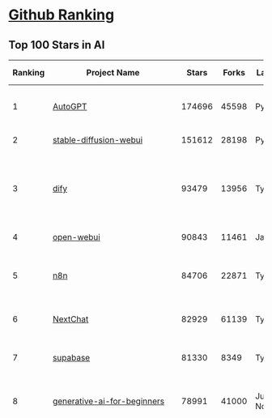 [Github Ranking](../README.md)
==========

## Top 100 Stars in AI

| Ranking | Project Name | Stars | Forks | Language | Open Issues | Description | Last Commit |
| ------- | ------------ | ----- | ----- | -------- | ----------- | ----------- | ----------- |
| 1 | [AutoGPT](https://github.com/Significant-Gravitas/AutoGPT) | 174696 | 45598 | Python | 149 | AutoGPT is the vision of accessible AI for everyone, to use and to build on. Our mission is to provide the tools, so that you can focus on what matters. | 2025-04-23T03:38:13Z |
| 2 | [stable-diffusion-webui](https://github.com/AUTOMATIC1111/stable-diffusion-webui) | 151612 | 28198 | Python | 2322 | Stable Diffusion web UI | 2025-03-04T16:11:29Z |
| 3 | [dify](https://github.com/langgenius/dify) | 93479 | 13956 | TypeScript | 580 | Dify is an open-source LLM app development platform. Dify's intuitive interface combines AI workflow, RAG pipeline, agent capabilities, model management, observability features and more, letting you quickly go from prototype to production. | 2025-04-23T03:06:31Z |
| 4 | [open-webui](https://github.com/open-webui/open-webui) | 90843 | 11461 | JavaScript | 161 | User-friendly AI Interface (Supports Ollama, OpenAI API, ...) | 2025-04-23T03:38:37Z |
| 5 | [n8n](https://github.com/n8n-io/n8n) | 84706 | 22871 | TypeScript | 393 | Fair-code workflow automation platform with native AI capabilities. Combine visual building with custom code, self-host or cloud, 400+ integrations. | 2025-04-22T23:45:19Z |
| 6 | [NextChat](https://github.com/ChatGPTNextWeb/NextChat) | 82929 | 61139 | TypeScript | 618 | ✨ Light and Fast AI Assistant. Support: Web \| iOS \| MacOS \| Android \|  Linux \| Windows | 2025-04-19T08:00:42Z |
| 7 | [supabase](https://github.com/supabase/supabase) | 81330 | 8349 | TypeScript | 237 | The open source Firebase alternative. Supabase gives you a dedicated Postgres database to build your web, mobile, and AI applications. | 2025-04-22T21:24:04Z |
| 8 | [generative-ai-for-beginners](https://github.com/microsoft/generative-ai-for-beginners) | 78991 | 41000 | Jupyter Notebook | 7 | 21 Lessons, Get Started Building with Generative AI  🔗 https://microsoft.github.io/generative-ai-for-beginners/ | 2025-04-21T04:36:13Z |
| 9 | [funNLP](https://github.com/fighting41love/funNLP) | 72614 | 14811 | Python | 33 | 中英文敏感词、语言检测、中外手机/电话归属地/运营商查询、名字推断性别、手机号抽取、身份证抽取、邮箱抽取、中日文人名库、中文缩写库、拆字词典、词汇情感值、停用词、反动词表、暴恐词表、繁简体转换、英文模拟中文发音、汪峰歌词生成器、职业名称词库、同义词库、反义词库、否定词库、汽车品牌词库、汽车零件词库、连续英文切割、各种中文词向量、公司名字大全、古诗词库、IT词库、财经词库、成语词库、地名词库、历史名人词库、诗词词库、医学词库、饮食词库、法律词库、汽车词库、动物词库、中文聊天语料、中文谣言数据、百度中文问答数据集、句子相似度匹配算法集合、bert资源、文本生成&摘要相关工具、cocoNLP信息抽取工具、国内电话号码正则匹配、清华大学XLORE:中英文跨语言百科知识图谱、清华大学人工智能技术系列报告、自然语言生成、NLU太难了系列、自动对联数据及机器人、用户名黑名单列表、罪名法务名词及分类模型、微信公众号语料、cs224n深度学习自然语言处理课程、中文手写汉字识别、中文自然语言处理 语料/数据集、变量命名神器、分词语料库+代码、任务型对话英文数据集、ASR 语音数据集 + 基于深度学习的中文语音识别系统、笑声检测器、Microsoft多语言数字/单位/如日期时间识别包、中华新华字典数据库及api(包括常用歇后语、成语、词语和汉字)、文档图谱自动生成、SpaCy 中文模型、Common Voice语音识别数据集新版、神经网络关系抽取、基于bert的命名实体识别、关键词(Keyphrase)抽取包pke、基于医疗领域知识图谱的问答系统、基于依存句法与语义角色标注的事件三元组抽取、依存句法分析4万句高质量标注数据、cnocr：用来做中文OCR的Python3包、中文人物关系知识图谱项目、中文nlp竞赛项目及代码汇总、中文字符数据、speech-aligner: 从“人声语音”及其“语言文本”产生音素级别时间对齐标注的工具、AmpliGraph: 知识图谱表示学习(Python)库：知识图谱概念链接预测、Scattertext 文本可视化(python)、语言/知识表示工具：BERT & ERNIE、中文对比英文自然语言处理NLP的区别综述、Synonyms中文近义词工具包、HarvestText领域自适应文本挖掘工具（新词发现-情感分析-实体链接等）、word2word：(Python)方便易用的多语言词-词对集：62种语言/3,564个多语言对、语音识别语料生成工具：从具有音频/字幕的在线视频创建自动语音识别(ASR)语料库、构建医疗实体识别的模型（包含词典和语料标注）、单文档非监督的关键词抽取、Kashgari中使用gpt-2语言模型、开源的金融投资数据提取工具、文本自动摘要库TextTeaser: 仅支持英文、人民日报语料处理工具集、一些关于自然语言的基本模型、基于14W歌曲知识库的问答尝试--功能包括歌词接龙and已知歌词找歌曲以及歌曲歌手歌词三角关系的问答、基于Siamese bilstm模型的相似句子判定模型并提供训练数据集和测试数据集、用Transformer编解码模型实现的根据Hacker News文章标题自动生成评论、用BERT进行序列标记和文本分类的模板代码、LitBank：NLP数据集——支持自然语言处理和计算人文学科任务的100部带标记英文小说语料、百度开源的基准信息抽取系统、虚假新闻数据集、Facebook: LAMA语言模型分析，提供Transformer-XL/BERT/ELMo/GPT预训练语言模型的统一访问接口、CommonsenseQA：面向常识的英文QA挑战、中文知识图谱资料、数据及工具、各大公司内部里大牛分享的技术文档 PDF 或者 PPT、自然语言生成SQL语句（英文）、中文NLP数据增强（EDA）工具、英文NLP数据增强工具 、基于医药知识图谱的智能问答系统、京东商品知识图谱、基于mongodb存储的军事领域知识图谱问答项目、基于远监督的中文关系抽取、语音情感分析、中文ULMFiT-情感分析-文本分类-语料及模型、一个拍照做题程序、世界各国大规模人名库、一个利用有趣中文语料库 qingyun 训练出来的中文聊天机器人、中文聊天机器人seqGAN、省市区镇行政区划数据带拼音标注、教育行业新闻语料库包含自动文摘功能、开放了对话机器人-知识图谱-语义理解-自然语言处理工具及数据、中文知识图谱：基于百度百科中文页面-抽取三元组信息-构建中文知识图谱、masr: 中文语音识别-提供预训练模型-高识别率、Python音频数据增广库、中文全词覆盖BERT及两份阅读理解数据、ConvLab：开源多域端到端对话系统平台、中文自然语言处理数据集、基于最新版本rasa搭建的对话系统、基于TensorFlow和BERT的管道式实体及关系抽取、一个小型的证券知识图谱/知识库、复盘所有NLP比赛的TOP方案、OpenCLaP：多领域开源中文预训练语言模型仓库、UER：基于不同语料+编码器+目标任务的中文预训练模型仓库、中文自然语言处理向量合集、基于金融-司法领域(兼有闲聊性质)的聊天机器人、g2pC：基于上下文的汉语读音自动标记模块、Zincbase 知识图谱构建工具包、诗歌质量评价/细粒度情感诗歌语料库、快速转化「中文数字」和「阿拉伯数字」、百度知道问答语料库、基于知识图谱的问答系统、jieba_fast 加速版的jieba、正则表达式教程、中文阅读理解数据集、基于BERT等最新语言模型的抽取式摘要提取、Python利用深度学习进行文本摘要的综合指南、知识图谱深度学习相关资料整理、维基大规模平行文本语料、StanfordNLP 0.2.0：纯Python版自然语言处理包、NeuralNLP-NeuralClassifier：腾讯开源深度学习文本分类工具、端到端的封闭域对话系统、中文命名实体识别：NeuroNER vs. BertNER、新闻事件线索抽取、2019年百度的三元组抽取比赛：“科学空间队”源码、基于依存句法的开放域文本知识三元组抽取和知识库构建、中文的GPT2训练代码、ML-NLP - 机器学习(Machine Learning)NLP面试中常考到的知识点和代码实现、nlp4han:中文自然语言处理工具集(断句/分词/词性标注/组块/句法分析/语义分析/NER/N元语法/HMM/代词消解/情感分析/拼写检查、XLM：Facebook的跨语言预训练语言模型、用基于BERT的微调和特征提取方法来进行知识图谱百度百科人物词条属性抽取、中文自然语言处理相关的开放任务-数据集-当前最佳结果、CoupletAI - 基于CNN+Bi-LSTM+Attention 的自动对对联系统、抽象知识图谱、MiningZhiDaoQACorpus - 580万百度知道问答数据挖掘项目、brat rapid annotation tool: 序列标注工具、大规模中文知识图谱数据：1.4亿实体、数据增强在机器翻译及其他nlp任务中的应用及效果、allennlp阅读理解:支持多种数据和模型、PDF表格数据提取工具 、 Graphbrain：AI开源软件库和科研工具，目的是促进自动意义提取和文本理解以及知识的探索和推断、简历自动筛选系统、基于命名实体识别的简历自动摘要、中文语言理解测评基准，包括代表性的数据集&基准模型&语料库&排行榜、树洞 OCR 文字识别 、从包含表格的扫描图片中识别表格和文字、语声迁移、Python口语自然语言处理工具集(英文)、 similarity：相似度计算工具包，java编写、海量中文预训练ALBERT模型 、Transformers 2.0 、基于大规模音频数据集Audioset的音频增强 、Poplar：网页版自然语言标注工具、图片文字去除，可用于漫画翻译 、186种语言的数字叫法库、Amazon发布基于知识的人-人开放领域对话数据集 、中文文本纠错模块代码、繁简体转换 、 Python实现的多种文本可读性评价指标、类似于人名/地名/组织机构名的命名体识别数据集 、东南大学《知识图谱》研究生课程(资料)、. 英文拼写检查库 、 wwsearch是企业微信后台自研的全文检索引擎、CHAMELEON：深度学习新闻推荐系统元架构 、 8篇论文梳理BERT相关模型进展与反思、DocSearch：免费文档搜索引擎、 LIDA：轻量交互式对话标注工具 、aili - the fastest in-memory index in the East 东半球最快并发索引 、知识图谱车音工作项目、自然语言生成资源大全 、中日韩分词库mecab的Python接口库、中文文本摘要/关键词提取、汉字字符特征提取器 (featurizer)，提取汉字的特征（发音特征、字形特征）用做深度学习的特征、中文生成任务基准测评 、中文缩写数据集、中文任务基准测评 - 代表性的数据集-基准(预训练)模型-语料库-baseline-工具包-排行榜、PySS3：面向可解释AI的SS3文本分类器机器可视化工具 、中文NLP数据集列表、COPE - 格律诗编辑程序、doccano：基于网页的开源协同多语言文本标注工具 、PreNLP：自然语言预处理库、简单的简历解析器，用来从简历中提取关键信息、用于中文闲聊的GPT2模型：GPT2-chitchat、基于检索聊天机器人多轮响应选择相关资源列表(Leaderboards、Datasets、Papers)、(Colab)抽象文本摘要实现集锦(教程 、词语拼音数据、高效模糊搜索工具、NLP数据增广资源集、微软对话机器人框架 、 GitHub Typo Corpus：大规模GitHub多语言拼写错误/语法错误数据集、TextCluster：短文本聚类预处理模块 Short text cluster、面向语音识别的中文文本规范化、BLINK：最先进的实体链接库、BertPunc：基于BERT的最先进标点修复模型、Tokenizer：快速、可定制的文本词条化库、中文语言理解测评基准，包括代表性的数据集、基准(预训练)模型、语料库、排行榜、spaCy 医学文本挖掘与信息提取 、 NLP任务示例项目代码集、 python拼写检查库、chatbot-list - 行业内关于智能客服、聊天机器人的应用和架构、算法分享和介绍、语音质量评价指标(MOSNet, BSSEval, STOI, PESQ, SRMR)、 用138GB语料训练的法文RoBERTa预训练语言模型 、BERT-NER-Pytorch：三种不同模式的BERT中文NER实验、无道词典 - 有道词典的命令行版本，支持英汉互查和在线查询、2019年NLP亮点回顾、 Chinese medical dialogue data 中文医疗对话数据集 、最好的汉字数字(中文数字)-阿拉伯数字转换工具、 基于百科知识库的中文词语多词义/义项获取与特定句子词语语义消歧、awesome-nlp-sentiment-analysis - 情感分析、情绪原因识别、评价对象和评价词抽取、LineFlow：面向所有深度学习框架的NLP数据高效加载器、中文医学NLP公开资源整理 、MedQuAD：(英文)医学问答数据集、将自然语言数字串解析转换为整数和浮点数、Transfer Learning in Natural Language Processing (NLP) 、面向语音识别的中文/英文发音辞典、Tokenizers：注重性能与多功能性的最先进分词器、CLUENER 细粒度命名实体识别 Fine Grained Named Entity Recognition、 基于BERT的中文命名实体识别、中文谣言数据库、NLP数据集/基准任务大列表、nlp相关的一些论文及代码, 包括主题模型、词向量(Word Embedding)、命名实体识别(NER)、文本分类(Text Classificatin)、文本生成(Text Generation)、文本相似性(Text Similarity)计算等，涉及到各种与nlp相关的算法，基于keras和tensorflow 、Python文本挖掘/NLP实战示例、 Blackstone：面向非结构化法律文本的spaCy pipeline和NLP模型通过同义词替换实现文本“变脸” 、中文 预训练 ELECTREA 模型: 基于对抗学习 pretrain Chinese Model 、albert-chinese-ner - 用预训练语言模型ALBERT做中文NER 、基于GPT2的特定主题文本生成/文本增广、开源预训练语言模型合集、多语言句向量包、编码、标记和实现：一种可控高效的文本生成方法、 英文脏话大列表 、attnvis：GPT2、BERT等transformer语言模型注意力交互可视化、CoVoST：Facebook发布的多语种语音-文本翻译语料库，包括11种语言(法语、德语、荷兰语、俄语、西班牙语、意大利语、土耳其语、波斯语、瑞典语、蒙古语和中文)的语音、文字转录及英文译文、Jiagu自然语言处理工具 - 以BiLSTM等模型为基础，提供知识图谱关系抽取 中文分词 词性标注 命名实体识别 情感分析 新词发现 关键词 文本摘要 文本聚类等功能、用unet实现对文档表格的自动检测，表格重建、NLP事件提取文献资源列表 、 金融领域自然语言处理研究资源大列表、CLUEDatasetSearch - 中英文NLP数据集：搜索所有中文NLP数据集，附常用英文NLP数据集 、medical_NER - 中文医学知识图谱命名实体识别 、(哈佛)讲因果推理的免费书、知识图谱相关学习资料/数据集/工具资源大列表、Forte：灵活强大的自然语言处理pipeline工具集 、Python字符串相似性算法库、PyLaia：面向手写文档分析的深度学习工具包、TextFooler：针对文本分类/推理的对抗文本生成模块、Haystack：灵活、强大的可扩展问答(QA)框架、中文关键短语抽取工具 | 2024-05-10T07:38:24Z |
| 10 | [AppFlowy](https://github.com/AppFlowy-IO/AppFlowy) | 62293 | 4190 | Dart | 946 | Bring projects, wikis, and teams together with AI. AppFlowy is the AI collaborative workspace where you achieve more without losing control of your data. The leading open source Notion alternative. | 2025-04-23T03:13:07Z |
| 11 | [lobe-chat](https://github.com/lobehub/lobe-chat) | 59126 | 12537 | TypeScript | 699 | 🤯 Lobe Chat - an open-source, modern-design AI chat framework. Supports Multi AI Providers( OpenAI / Claude 3 / Gemini / Ollama / DeepSeek / Qwen), Knowledge Base (file upload / knowledge management / RAG ), Multi-Modals (Plugins/Artifacts) and Thinking. One-click FREE deployment of your private ChatGPT/ Claude / DeepSeek application. | 2025-04-23T02:43:33Z |
| 12 | [browser-use](https://github.com/browser-use/browser-use) | 57440 | 6166 | Python | 379 | Make websites accessible for AI agents | 2025-04-22T15:13:48Z |
| 13 | [langflow](https://github.com/langflow-ai/langflow) | 55702 | 6116 | Python | 423 | Langflow is a powerful tool for building and deploying AI-powered agents and workflows. | 2025-04-23T03:05:49Z |
| 14 | [MetaGPT](https://github.com/geekan/MetaGPT) | 54878 | 6512 | Python | 54 | 🌟 The Multi-Agent Framework: First AI Software Company, Towards Natural Language Programming | 2025-03-31T07:17:13Z |
| 15 | [gpt-engineer](https://github.com/AntonOsika/gpt-engineer) | 53949 | 7075 | Python | 23 | CLI platform to experiment with codegen. Precursor to: https://lovable.dev | 2024-11-17T22:47:32Z |
| 16 | [ChatGPT](https://github.com/lencx/ChatGPT) | 53701 | 6074 | Rust | 793 | 🔮 ChatGPT Desktop Application (Mac, Windows and Linux) | 2024-08-29T17:58:11Z |
| 17 | [meilisearch](https://github.com/meilisearch/meilisearch) | 50647 | 1999 | Rust | 194 | A lightning-fast search engine API bringing AI-powered hybrid search to your sites and applications. | 2025-04-22T16:10:45Z |
| 18 | [Deep-Live-Cam](https://github.com/hacksider/Deep-Live-Cam) | 50601 | 7508 | Python | 23 | real time face swap and one-click video deepfake with only a single image | 2025-04-19T19:02:23Z |
| 19 | [LLaMA-Factory](https://github.com/hiyouga/LLaMA-Factory) | 47405 | 5785 | Python | 416 | Unified Efficient Fine-Tuning of 100+ LLMs & VLMs (ACL 2024) | 2025-04-22T16:58:22Z |
| 20 | [LLMs-from-scratch](https://github.com/rasbt/LLMs-from-scratch) | 45300 | 6347 | Jupyter Notebook | 0 | Implement a ChatGPT-like LLM in PyTorch from scratch, step by step | 2025-04-20T02:16:18Z |
| 21 | [autogen](https://github.com/microsoft/autogen) | 43562 | 6560 | Python | 487 | A programming framework for agentic AI 🤖 PyPi: autogen-agentchat Discord: https://aka.ms/autogen-discord Office Hour: https://aka.ms/autogen-officehour | 2025-04-22T21:28:21Z |
| 22 | [anything-llm](https://github.com/Mintplex-Labs/anything-llm) | 43159 | 4196 | JavaScript | 241 | The all-in-one Desktop & Docker AI application with built-in RAG, AI agents, No-code agent builder, MCP compatibility,  and more. | 2025-04-22T19:47:14Z |
| 23 | [JeecgBoot](https://github.com/jeecgboot/JeecgBoot) | 42400 | 15280 | Java | 43 | 🔥一款基于AIGC和低代码引擎的AI低代码平台，旨在帮助企业快速实现低代码开发和构建、部署个性化的 AI 应用。 前后端分离 SpringBoot，SpringCloud，Ant Design&Vue3，Mybatis，Shiro！强大的代码生成器让前后端代码一键生成，无需写任何代码! 成套AI大模型功能: AI模型管理、AI应用、知识库、AI流程编排、AI对话助手等； | 2025-04-21T02:20:14Z |
| 24 | [awesome-mcp-servers](https://github.com/punkpeye/awesome-mcp-servers) | 41705 | 3017 | None | 5 | A collection of MCP servers. | 2025-04-22T22:12:48Z |
| 25 | [OpenBB](https://github.com/OpenBB-finance/OpenBB) | 41047 | 3648 | Python | 36 | Investment Research for Everyone, Everywhere. | 2025-04-20T23:44:34Z |
| 26 | [ColossalAI](https://github.com/hpcaitech/ColossalAI) | 40807 | 4496 | Python | 427 | Making large AI models cheaper, faster and more accessible | 2025-04-23T02:03:53Z |
| 27 | [kong](https://github.com/Kong/kong) | 40657 | 4915 | Lua | 63 | 🦍 The Cloud-Native API Gateway and AI Gateway. | 2025-04-21T09:16:53Z |
| 28 | [ailearning](https://github.com/apachecn/ailearning) | 40629 | 11541 | Python | 2 | AiLearning：数据分析+机器学习实战+线性代数+PyTorch+NLTK+TF2 | 2024-11-12T16:21:55Z |
| 29 | [crawl4ai](https://github.com/unclecode/crawl4ai) | 40356 | 3632 | Python | 99 | 🚀🤖 Crawl4AI: Open-source LLM Friendly Web Crawler & Scraper. Don't be shy, join here: https://discord.gg/jP8KfhDhyN | 2025-04-22T15:24:05Z |
| 30 | [ClickHouse](https://github.com/ClickHouse/ClickHouse) | 40262 | 7238 | C++ | 4041 | ClickHouse® is a real-time analytics database management system | 2025-04-22T23:40:58Z |
| 31 | [airflow](https://github.com/apache/airflow) | 39745 | 14909 | Python | 1097 | Apache Airflow - A platform to programmatically author, schedule, and monitor workflows | 2025-04-23T02:57:50Z |
| 32 | [quivr](https://github.com/QuivrHQ/quivr) | 37731 | 3636 | Python | 8 | Opiniated RAG for integrating GenAI in your apps 🧠   Focus on your product rather than the RAG. Easy integration in existing products with customisation!  Any LLM: GPT4, Groq, Llama. Any Vectorstore: PGVector, Faiss. Any Files. Anyway you want.  | 2025-04-18T07:41:59Z |
| 33 | [GitHubDaily](https://github.com/GitHubDaily/GitHubDaily) | 37417 | 3928 | None | 341 | 坚持分享 GitHub 上高质量、有趣实用的开源技术教程、开发者工具、编程网站、技术资讯。A list cool, interesting projects of GitHub. | 2025-03-20T08:54:47Z |
| 34 | [Open-Assistant](https://github.com/LAION-AI/Open-Assistant) | 37315 | 3266 | Python | 227 | OpenAssistant is a chat-based assistant that understands tasks, can interact with third-party systems, and retrieve information dynamically to do so. | 2024-08-17T01:55:35Z |
| 35 | [AI-For-Beginners](https://github.com/microsoft/AI-For-Beginners) | 37151 | 6787 | Jupyter Notebook | 23 | 12 Weeks, 24 Lessons, AI for All! | 2025-04-18T16:11:23Z |
| 36 | [photoprism](https://github.com/photoprism/photoprism) | 37042 | 2046 | Go | 435 | AI-Powered Photos App for the Decentralized Web 🌈💎✨ | 2025-04-22T13:45:30Z |
| 37 | [ray](https://github.com/ray-project/ray) | 36695 | 6238 | Python | 3841 | Ray is an AI compute engine. Ray consists of a core distributed runtime and a set of AI Libraries for accelerating ML workloads. | 2025-04-23T03:30:22Z |
| 38 | [firecrawl](https://github.com/mendableai/firecrawl) | 36601 | 3280 | TypeScript | 157 | 🔥 Turn entire websites into LLM-ready markdown or structured data. Scrape, crawl and extract with a single API. | 2025-04-23T01:57:48Z |
| 39 | [upscayl](https://github.com/upscayl/upscayl) | 36490 | 1679 | TypeScript | 60 | 🆙 Upscayl - #1 Free and Open Source AI Image Upscaler for Linux, MacOS and Windows. | 2025-04-21T22:52:23Z |
| 40 | [chatgpt-on-wechat](https://github.com/zhayujie/chatgpt-on-wechat) | 36453 | 9121 | Python | 284 | 基于大模型搭建的聊天机器人，同时支持 微信公众号、企业微信应用、飞书、钉钉 等接入，可选择GPT4.1/GPT-4o/GPT-o1/ DeepSeek/Claude/文心一言/讯飞星火/通义千问/ Gemini/GLM-4/Kimi/LinkAI，能处理文本、语音和图片，访问操作系统和互联网，支持基于自有知识库进行定制企业智能客服。 | 2025-04-20T09:22:54Z |
| 41 | [MockingBird](https://github.com/babysor/MockingBird) | 36162 | 5251 | Python | 475 | 🚀AI拟声: 5秒内克隆您的声音并生成任意语音内容 Clone a voice in 5 seconds to generate arbitrary speech in real-time | 2024-11-15T05:00:29Z |
| 42 | [google-research](https://github.com/google-research/google-research) | 35391 | 8073 | Jupyter Notebook | 954 | Google Research | 2025-04-23T02:28:14Z |
| 43 | [chatbox](https://github.com/chatboxai/chatbox) | 34380 | 3284 | TypeScript | 658 | User-friendly Desktop Client App for AI Models/LLMs (GPT, Claude, Gemini, Ollama...) | 2025-04-21T11:10:46Z |
| 44 | [gold-miner](https://github.com/xitu/gold-miner) | 34059 | 5043 | None | 5 | 🥇掘金翻译计划，可能是世界最大最好的英译中技术社区，最懂读者和译者的翻译平台： | 2024-04-17T09:44:37Z |
| 45 | [AgentGPT](https://github.com/reworkd/AgentGPT) | 33850 | 9399 | TypeScript | 127 | 🤖 Assemble, configure, and deploy autonomous AI Agents in your browser. | 2025-03-28T17:13:05Z |
| 46 | [gpt-pilot](https://github.com/Pythagora-io/gpt-pilot) | 32610 | 3305 | Python | 233 | The first real AI developer | 2025-03-04T06:26:32Z |
| 47 | [LocalAI](https://github.com/mudler/LocalAI) | 31989 | 2439 | Go | 434 | :robot: The free, Open Source alternative to OpenAI, Claude and others. Self-hosted and local-first. Drop-in replacement for OpenAI,  running on consumer-grade hardware. No GPU required. Runs gguf, transformers, diffusers and many more models architectures. Features: Generate Text, Audio, Video, Images, Voice Cloning, Distributed, P2P inference | 2025-04-22T08:27:12Z |
| 48 | [aider](https://github.com/Aider-AI/aider) | 31813 | 2862 | Python | 737 | aider is AI pair programming in your terminal | 2025-04-21T02:53:33Z |
| 49 | [spaCy](https://github.com/explosion/spaCy) | 31443 | 4495 | Python | 170 | 💫 Industrial-strength Natural Language Processing (NLP) in Python | 2025-04-11T18:56:53Z |
| 50 | [fairseq](https://github.com/facebookresearch/fairseq) | 31353 | 6503 | Python | 1167 | Facebook AI Research Sequence-to-Sequence Toolkit written in Python. | 2025-01-09T16:43:36Z |
| 51 | [chatbot-ui](https://github.com/mckaywrigley/chatbot-ui) | 31021 | 8732 | TypeScript | 167 | AI chat for any model. | 2024-08-03T00:38:07Z |
| 52 | [tabby](https://github.com/TabbyML/tabby) | 30871 | 1451 | Rust | 176 | Self-hosted AI coding assistant | 2025-04-22T20:03:41Z |
| 53 | [fabric](https://github.com/danielmiessler/fabric) | 30791 | 3182 | Go | 195 | fabric is an open-source framework for augmenting humans using AI. It provides a modular framework for solving specific problems using a crowdsourced set of AI prompts that can be used anywhere. | 2025-04-22T16:03:07Z |
| 54 | [ruoyi-vue-pro](https://github.com/YunaiV/ruoyi-vue-pro) | 30540 | 6576 | Java | 12 | 🔥 官方推荐 🔥 RuoYi-Vue 全新 Pro 版本，优化重构所有功能。基于 Spring Boot + MyBatis Plus + Vue & Element 实现的后台管理系统 + 微信小程序，支持 RBAC 动态权限、数据权限、SaaS 多租户、Flowable 工作流、三方登录、支付、短信、商城、CRM、ERP、AI 大模型等功能。你的 ⭐️ Star ⭐️，是作者生发的动力！ | 2025-04-21T12:15:24Z |
| 55 | [crewAI](https://github.com/crewAIInc/crewAI) | 30432 | 4082 | Python | 73 | Framework for orchestrating role-playing, autonomous AI agents. By fostering collaborative intelligence, CrewAI empowers agents to work together seamlessly, tackling complex tasks. | 2025-04-22T20:27:59Z |
| 56 | [netron](https://github.com/lutzroeder/netron) | 29996 | 2885 | JavaScript | 19 | Visualizer for neural network, deep learning and machine learning models | 2025-04-23T01:09:02Z |
| 57 | [AI-Expert-Roadmap](https://github.com/AMAI-GmbH/AI-Expert-Roadmap) | 29774 | 2520 | JavaScript | 19 | Roadmap to becoming an Artificial Intelligence Expert in 2022 | 2023-12-31T02:20:16Z |
| 58 | [roop](https://github.com/s0md3v/roop) | 29658 | 6718 | Python | 0 | one-click face swap | 2024-08-19T12:57:17Z |
| 59 | [awesome-llm-apps](https://github.com/Shubhamsaboo/awesome-llm-apps) | 29556 | 3299 | Python | 4 | Collection of awesome LLM apps with AI Agents and RAG using OpenAI, Anthropic, Gemini and opensource models. | 2025-04-17T21:26:28Z |
| 60 | [Mr.-Ranedeer-AI-Tutor](https://github.com/JushBJJ/Mr.-Ranedeer-AI-Tutor) | 29493 | 3372 | None | 13 | A GPT-4 AI Tutor Prompt for customizable personalized learning experiences. | 2024-03-25T13:06:55Z |
| 61 | [cursor](https://github.com/getcursor/cursor) | 29470 | 1854 | None | 1635 | The AI Code Editor | 2024-10-13T19:23:26Z |
| 62 | [pytorch-lightning](https://github.com/Lightning-AI/pytorch-lightning) | 29348 | 3481 | Python | 918 | Pretrain, finetune ANY AI model of ANY size on multiple GPUs, TPUs with zero code changes. | 2025-04-22T20:30:40Z |
| 63 | [khoj](https://github.com/khoj-ai/khoj) | 28814 | 1610 | Python | 66 | Your AI second brain. Self-hostable. Get answers from the web or your docs. Build custom agents, schedule automations, do deep research. Turn any online or local LLM into your personal, autonomous AI (gpt, claude, gemini, llama, qwen, mistral). Get started - free. | 2025-04-22T12:18:27Z |
| 64 | [docling](https://github.com/docling-project/docling) | 28119 | 1718 | Python | 283 | Get your documents ready for gen AI | 2025-04-22T13:36:39Z |
| 65 | [Jobs_Applier_AI_Agent_AIHawk](https://github.com/feder-cr/Jobs_Applier_AI_Agent_AIHawk) | 27984 | 4181 | Python | 39 | AIHawk aims to easy job hunt process by automating the job application process. Utilizing artificial intelligence, it enables users to apply for multiple jobs in a tailored way. | 2025-03-14T12:01:49Z |
| 66 | [mem0](https://github.com/mem0ai/mem0) | 27813 | 2658 | Python | 246 | The Memory layer for AI Agents | 2025-04-22T21:09:18Z |
| 67 | [exo](https://github.com/exo-explore/exo) | 27796 | 1720 | Python | 336 | Run your own AI cluster at home with everyday devices 📱💻 🖥️⌚ | 2025-03-21T22:23:32Z |
| 68 | [mindsdb](https://github.com/mindsdb/mindsdb) | 27789 | 4959 | Python | 62 | AI's query engine - Platform for building AI that can learn and answer questions over large scale federated data. | 2025-04-22T19:41:46Z |
| 69 | [so-vits-svc](https://github.com/svc-develop-team/so-vits-svc) | 26940 | 4968 | Python | 21 | SoftVC VITS Singing Voice Conversion | 2023-11-11T13:11:31Z |
| 70 | [MoneyPrinterTurbo](https://github.com/harry0703/MoneyPrinterTurbo) | 26305 | 3874 | Python | 120 | 利用AI大模型，一键生成高清短视频 Generate short videos with one click using AI LLM. | 2025-03-23T10:45:27Z |
| 71 | [ai-hedge-fund](https://github.com/virattt/ai-hedge-fund) | 26298 | 4514 | Python | 66 | An AI Hedge Fund Team | 2025-04-19T15:57:02Z |
| 72 | [continue](https://github.com/continuedev/continue) | 25799 | 2652 | TypeScript | 761 | ⏩ Create, share, and use custom AI code assistants with our open-source IDE extensions and hub of models, rules, prompts, docs, and other building blocks | 2025-04-23T02:02:31Z |
| 73 | [generative-models](https://github.com/Stability-AI/generative-models) | 25746 | 2856 | Python | 260 | Generative Models by Stability AI | 2025-04-04T03:32:07Z |
| 74 | [agno](https://github.com/agno-agi/agno) | 25542 | 3234 | Python | 69 | Agno is a lightweight library for building Agents with memory, knowledge, tools and reasoning. | 2025-04-22T22:03:36Z |
| 75 | [nx](https://github.com/nrwl/nx) | 25423 | 2502 | TypeScript | 608 | Build system, optimized for monorepos, with AI-powered architectural awareness and advanced CI capabilities. | 2025-04-23T03:33:23Z |
| 76 | [Folo](https://github.com/RSSNext/Folo) | 25345 | 1080 | TypeScript | 142 | 🧡 Follow everything in one place | 2025-04-23T03:36:42Z |
| 77 | [composio](https://github.com/ComposioHQ/composio) | 25030 | 4405 | Python | 41 | Composio equip's your AI agents & LLMs with 100+ high-quality integrations via function calling | 2025-04-23T00:43:58Z |
| 78 | [InvokeAI](https://github.com/invoke-ai/InvokeAI) | 24911 | 2532 | TypeScript | 692 | Invoke is a leading creative engine for Stable Diffusion models, empowering professionals, artists, and enthusiasts to generate and create visual media using the latest AI-driven technologies. The solution offers an industry leading WebUI, and serves as the foundation for multiple commercial products. | 2025-04-22T10:16:55Z |
| 79 | [system-prompts-and-models-of-ai-tools](https://github.com/x1xhlol/system-prompts-and-models-of-ai-tools) | 24896 | 7781 | None | 2 | FULL v0, Cursor, Manus, Same.dev, Lovable, Devin, Replit Agent, Windsurf Agent & VSCode Agent (And other Open Sourced) System Prompts, Tools & AI Models. | 2025-04-22T20:51:23Z |
| 80 | [Genesis](https://github.com/Genesis-Embodied-AI/Genesis) | 24812 | 2182 | Python | 137 | A generative world for general-purpose robotics & embodied AI learning. | 2025-04-22T16:34:40Z |
| 81 | [LibreChat](https://github.com/danny-avila/LibreChat) | 24787 | 4200 | TypeScript | 143 | Enhanced ChatGPT Clone: Features Agents, DeepSeek, Anthropic, AWS, OpenAI, Assistants API, Azure, Groq, o1, GPT-4o, Mistral, OpenRouter, Vertex AI, Gemini, Artifacts, AI model switching, message search, Code Interpreter, langchain, DALL-E-3, OpenAPI Actions, Functions, Secure Multi-User Auth, Presets, open-source for self-hosting. Active project. | 2025-04-21T00:31:39Z |
| 82 | [semantic-kernel](https://github.com/microsoft/semantic-kernel) | 24139 | 3740 | C# | 415 | Integrate cutting-edge LLM technology quickly and easily into your apps | 2025-04-22T23:49:29Z |
| 83 | [llm-app](https://github.com/pathwaycom/llm-app) | 23876 | 411 | Jupyter Notebook | 5 | Ready-to-run cloud templates for RAG, AI pipelines, and enterprise search with live data. 🐳Docker-friendly.⚡Always in sync with Sharepoint, Google Drive, S3, Kafka, PostgreSQL, real-time data APIs, and more. | 2025-04-11T17:02:33Z |
| 84 | [max](https://github.com/modular/max) | 23873 | 2594 | Mojo | 639 | The MAX Platform (includes Mojo) | 2025-04-22T19:44:44Z |
| 85 | [FastGPT](https://github.com/labring/FastGPT) | 23705 | 6136 | TypeScript | 489 | FastGPT is a knowledge-based platform built on the LLMs, offers a comprehensive suite of out-of-the-box capabilities such as data processing, RAG retrieval, and visual AI workflow orchestration, letting you easily develop and deploy complex question-answering systems without the need for extensive setup or configuration. | 2025-04-22T12:42:12Z |
| 86 | [Warp](https://github.com/warpdotdev/Warp) | 23226 | 441 | None | 2809 | Warp is a modern, Rust-based terminal with AI built in so you and your team can build great software, faster. | 2025-03-04T16:49:27Z |
| 87 | [qdrant](https://github.com/qdrant/qdrant) | 23156 | 1587 | Rust | 335 | Qdrant - High-performance, massive-scale Vector Database and Vector Search Engine for the next generation of AI. Also available in the cloud https://cloud.qdrant.io/ | 2025-04-22T23:16:08Z |
| 88 | [500-AI-Machine-learning-Deep-learning-Computer-vision-NLP-Projects-with-code](https://github.com/ashishpatel26/500-AI-Machine-learning-Deep-learning-Computer-vision-NLP-Projects-with-code) | 23026 | 5573 | None | 43 | 500 AI Machine learning Deep learning Computer vision NLP Projects with code | 2024-07-26T13:06:49Z |
| 89 | [gin-vue-admin](https://github.com/flipped-aurora/gin-vue-admin) | 22704 | 6650 | Go | 23 | 🚀Vite+Vue3+Gin拥有AI辅助的基础开发平台，支持TS和JS混用。它集成了JWT鉴权、权限管理、动态路由、显隐可控组件、分页封装、多点登录拦截、资源权限、上传下载、代码生成器、表单生成器和可配置的导入导出等开发必备功能。 | 2025-04-21T15:49:45Z |
| 90 | [Chat2DB](https://github.com/CodePhiliaX/Chat2DB) | 22550 | 2434 | Java | 445 | 🔥🔥🔥AI-driven database tool and SQL client, The hottest GUI client, supporting MySQL, Oracle, PostgreSQL, DB2, SQL Server, DB2, SQLite, H2, ClickHouse, and more. | 2025-03-05T07:57:52Z |
| 91 | [facefusion](https://github.com/facefusion/facefusion) | 22524 | 3442 | Python | 0 | Industry leading face manipulation platform | 2025-04-19T18:33:22Z |
| 92 | [frigate](https://github.com/blakeblackshear/frigate) | 22131 | 2058 | TypeScript | 97 | NVR with realtime local object detection for IP cameras | 2025-04-23T03:18:32Z |
| 93 | [learnopencv](https://github.com/spmallick/learnopencv) | 21833 | 11691 | Jupyter Notebook | 229 | Learn OpenCV  : C++ and Python Examples | 2025-04-22T14:43:31Z |
| 94 | [serve](https://github.com/jina-ai/serve) | 21529 | 2224 | Python | 3 | ☁️ Build multimodal AI applications with cloud-native stack | 2025-03-24T13:59:54Z |
| 95 | [PDFMathTranslate](https://github.com/Byaidu/PDFMathTranslate) | 21486 | 1817 | Python | 96 | PDF scientific paper translation with preserved formats - 基于 AI 完整保留排版的 PDF 文档全文双语翻译，支持 Google/DeepL/Ollama/OpenAI 等服务，提供 CLI/GUI/MCP/Docker/Zotero | 2025-04-22T16:42:00Z |
| 96 | [Perplexica](https://github.com/ItzCrazyKns/Perplexica) | 21443 | 2180 | TypeScript | 126 | Perplexica is an AI-powered search engine. It is an Open source alternative to Perplexity AI | 2025-04-12T06:30:40Z |
| 97 | [gpt-crawler](https://github.com/BuilderIO/gpt-crawler) | 21382 | 2294 | TypeScript | 94 | Crawl a site to generate knowledge files to create your own custom GPT from a URL | 2025-01-23T00:18:52Z |
| 98 | [gpt-researcher](https://github.com/assafelovic/gpt-researcher) | 21063 | 2735 | Python | 86 | LLM based autonomous agent that conducts deep local and web research on any topic and generates a long report with citations. | 2025-04-20T19:27:08Z |
| 99 | [IOPaint](https://github.com/Sanster/IOPaint) | 20978 | 2137 | Python | 45 | Image inpainting tool powered by SOTA AI Model. Remove any unwanted object, defect, people from your pictures or erase and replace(powered by stable diffusion) any thing on your pictures. | 2025-04-22T08:52:19Z |
| 100 | [openui](https://github.com/wandb/openui) | 20926 | 1944 | TypeScript | 61 | OpenUI let's you describe UI using your imagination, then see it rendered live. | 2025-04-16T07:06:45Z |

